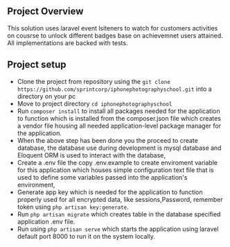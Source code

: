 ## Project Overview

This solution uses laravel event lsiteners to watch for customers activities on cousrse to unlock different badges base on achievemnet users attained. All implementations are backed with tests.



## Project setup


- Clone the project from repository using the `git clone https://github.com/sprintcorp/iphonephotographyschool.git` into a directory on your pc
- Move to project directory `cd iphonephotographyschool` 
- Run `composer install` to install all packages needed for the application to function which is installed from the composer.json file which creates a vendor file housing all needed application-level package manager for the application.
- When the above step has been done you the proceed to create database, the database use during development is mysql database and Eloquent ORM is used to interact with the database,
- Create a .env file the copy .env.example to create enviroment variable for this application which houses simple configuration text file that is used to define some variables passed into the application's environment,
- Generate app key which is needed for the application to function properly used for all encrypted data, like sessions,Password, remember token using `php artisan key:generate`.
- Run `php artisan migrate` which creates table in the database specified application .env file.
- Run using `php artisan serve` which starts the application using laravel default port 8000 to run it on the system locally.

